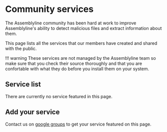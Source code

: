 # Community services

The Assemblyline community has been hard at work to improve Assemblyline's ability to detect malicious files and extract information about them. 

This page lists all the services that our members have created and shared with the public.

!!! warning 
    These services are not managed by the Assemblyline team so make sure that you check their source thoroughly and that you are confortable with what they do before you install them on your system.

## Service list

There are currently no service featured in this page.

## Add your service

Contact us on [google groups](https://groups.google.com/g/cse-cst-assemblyline) to get your service featured on this page.